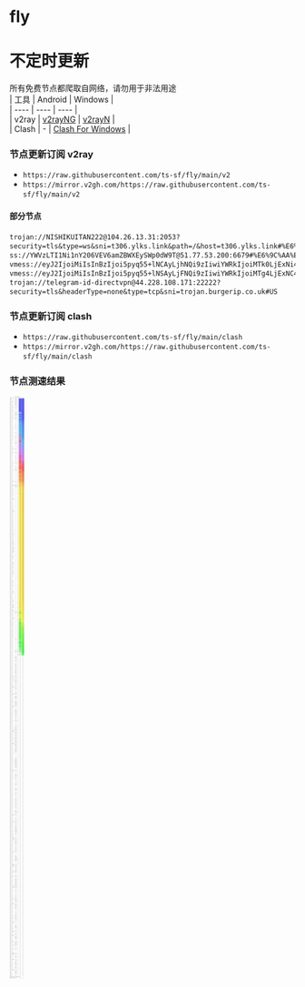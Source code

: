 # fly
# 不定时更新
所有免费节点都爬取自网络，请勿用于非法用途  
|  工具  | Android  | Windows  |  
|  ----  | ----   | ----  |  
| v2ray  | [v2rayNG](https://github.com/2dust/v2rayNG/releases) | [v2rayN](https://github.com/2dust/v2rayN/releases) |  
| Clash  | - | [Clash For Windows](https://github.com/2dust/clashN/releases) | 
  
### 节点更新订阅  v2ray
- `https://raw.githubusercontent.com/ts-sf/fly/main/v2`  
- `https://mirror.v2gh.com/https://raw.githubusercontent.com/ts-sf/fly/main/v2`  

#### 部分节点  
``` 
trojan://NISHIKUITAN222@104.26.13.31:2053?security=tls&type=ws&sni=t306.ylks.link&path=/&host=t306.ylks.link#%E6%9C%AA%E7%9F%A52
ss://YWVzLTI1Ni1nY206VEV6amZBWXEySWp0dW9T@51.77.53.200:6679#%E6%9C%AA%E7%9F%A53%201.3MB%2Fs
vmess://eyJ2IjoiMiIsInBzIjoi5pyq55+lNCAyLjhNQi9zIiwiYWRkIjoiMTk0LjExNi4yMTQuMjE4IiwicG9ydCI6IjU4NTI4IiwiaWQiOiIxZmE5ZjBlZi1mYTNhLTRlZGEtODQwOS0xZGQ1NTg3MGRkNTkiLCJhaWQiOiIwIiwic2N5IjoiYXV0byIsIm5ldCI6InRjcCIsInR5cGUiOiJodHRwIiwiaG9zdCI6ImRpZ2lrYWxhLmNvbSIsInBhdGgiOiIvIiwidGxzIjoiIiwic25pIjoiIiwidGVzdF9uYW1lIjoiNCJ9
vmess://eyJ2IjoiMiIsInBzIjoi5pyq55+lNSAyLjFNQi9zIiwiYWRkIjoiMTg4LjExNC45OS4xODMiLCJwb3J0IjoiNDQzIiwiaWQiOiJlZGJiMTA1OS0xNjMzLTQyNzEtYjY2ZS1lZDRmYmE0N2ExYmYiLCJhaWQiOiIwIiwic2N5IjoiYXV0byIsIm5ldCI6IndzIiwidHlwZSI6IiIsImhvc3QiOiJsaW5kZTA2LmluZGlhdmlkZW8uc2JzIiwicGF0aCI6Ii9saW5rd3MiLCJ0bHMiOiJ0bHMiLCJzbmkiOiJsaW5kZTA2LmluZGlhdmlkZW8uc2JzIiwidGVzdF9uYW1lIjoiNSJ9
trojan://telegram-id-directvpn@44.228.108.171:22222?security=tls&headerType=none&type=tcp&sni=trojan.burgerip.co.uk#US
```
### 节点更新订阅  clash
- `https://raw.githubusercontent.com/ts-sf/fly/main/clash`  
- `https://mirror.v2gh.com/https://raw.githubusercontent.com/ts-sf/fly/main/clash`  

### 节点测速结果
![image](traffic.png)
